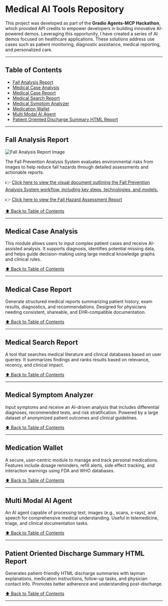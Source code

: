 # Medical AI Tools Repository

This project was developed as part of the **Gradio Agents-MCP Hackathon**, which provided API credits to empower developers in building innovative AI-powered demos. Leveraging this opportunity, I have created a series of AI demos focused on healthcare applications. These solutions address use cases such as patient monitoring, diagnostic assistance, medical reporting, and personalized care.

---

## Table of Contents

- [Fall Analysis Report](#fall-analysis-report)
- [Medical Case Analysis](#medical-case-analysis)
- [Medical Case Report](#medical-case-report)
- [Medical Search Report](#medical-search-report)
- [Medical Symptom Analyzer](#medical-symptom-analyzer)
- [Medication Wallet](#medication-wallet)
- [Multi Modal AI Agent](#multi-modal-ai-agent)
- [Patient Oriented Discharge Summary HTML Report](#patient-oriented-discharge-summary-html-report)

---

## Fall Analysis Report

![Fall Analysis Report Image](https://raw.githubusercontent.com/USERNAME/REPO_NAME/BRANCH/PATH/TO/IMAGE.png)

The Fall Prevention Analysis System evaluates environmental risks from images to help reduce fall hazards through detailed assessments and actionable reports.

👉 [Click here to view the visual document outlining the Fall Prevention Analysis System workflow, including key steps, technologies, and models.](https://nbahador.github.io/healthcare-ai-demos-api/Fall_analysis_report/Workflow.html)

👉 [Click here to view the Fall Hazard Assessment Report](https://nbahador.github.io/healthcare-ai-demos-api/Fall_analysis_report/fall_analysis_report_20250630_225500.html)

[⬆ Back to Table of Contents](#table-of-contents)

---

## Medical Case Analysis

This module allows users to input complex patient cases and receive AI-assisted analysis. It supports diagnosis, identifies potential missing data, and helps guide decision-making using large medical knowledge graphs and clinical rules.

[⬆ Back to Table of Contents](#table-of-contents)

---

## Medical Case Report

Generate structured medical reports summarizing patient history, exam results, diagnostics, and recommendations. Designed for physicians needing consistent, shareable, and EHR-compatible documentation.

[⬆ Back to Table of Contents](#table-of-contents)

---

## Medical Search Report

A tool that searches medical literature and clinical databases based on user queries. It summarizes findings and ranks results based on relevance, recency, and clinical impact.

[⬆ Back to Table of Contents](#table-of-contents)

---

## Medical Symptom Analyzer

Input symptoms and receive an AI-driven analysis that includes differential diagnoses, recommended tests, and risk stratification. Powered by a large dataset of anonymized patient outcomes and clinical guidelines.

[⬆ Back to Table of Contents](#table-of-contents)

---

## Medication Wallet

A secure, user-centric module to manage and track personal medications. Features include dosage reminders, refill alerts, side effect tracking, and interaction warnings using FDA and WHO databases.

[⬆ Back to Table of Contents](#table-of-contents)

---

## Multi Modal AI Agent

An AI agent capable of processing text, images (e.g., scans, x-rays), and speech for comprehensive medical understanding. Useful in telemedicine, triage, and clinical documentation tasks.

[⬆ Back to Table of Contents](#table-of-contents)

---

## Patient Oriented Discharge Summary HTML Report

Generates patient-friendly HTML discharge summaries with layman explanations, medication instructions, follow-up tasks, and physician contact info. Promotes better adherence and understanding post-discharge.

[⬆ Back to Table of Contents](#table-of-contents)

---
